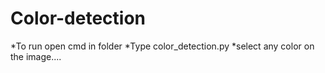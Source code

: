 # Color-detection
*To run open cmd in folder 
*Type color_detection.py
*select any color on the image....
